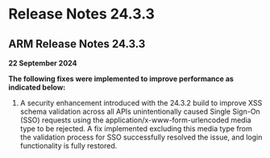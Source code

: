 # Release Notes 24.3.3

## **ARM Release Notes 24.3.3**

**22 September 2024**

**The following fixes were implemented to improve performance as indicated below:**

1. A security enhancement introduced with the 24.3.2 build to improve XSS schema validation across all APIs unintentionally caused Single Sign-On (SSO) requests using the application/x-www-form-urlencoded media type to be rejected. A fix implemented excluding this media type from the validation process for SSO successfully resolved the issue, and login functionality is fully restored.
